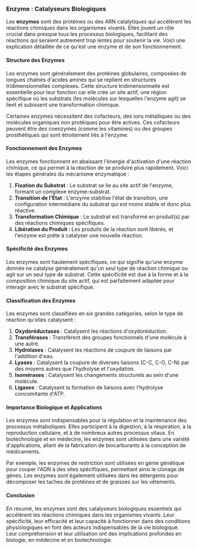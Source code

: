 ### Enzyme : Catalyseurs Biologiques

Les **enzymes** sont des protéines ou des ARN catalytiques qui accélèrent les réactions chimiques dans les organismes vivants. Elles jouent un rôle crucial dans presque tous les processus biologiques, facilitant des réactions qui seraient autrement trop lentes pour soutenir la vie. Voici une explication détaillée de ce qu'est une enzyme et de son fonctionnement.

#### Structure des Enzymes

Les enzymes sont généralement des protéines globulaires, composées de longues chaînes d'acides aminés qui se replient en structures tridimensionnelles complexes. Cette structure tridimensionnelle est essentielle pour leur fonction car elle crée un site actif, une région spécifique où les substrats (les molécules sur lesquelles l'enzyme agit) se lient et subissent une transformation chimique.

Certaines enzymes nécessitent des cofacteurs, des ions métalliques ou des molécules organiques non protéiques pour être actives. Ces cofacteurs peuvent être des coenzymes (comme les vitamines) ou des groupes prosthétiques qui sont étroitement liés à l'enzyme.

#### Fonctionnement des Enzymes

Les enzymes fonctionnent en abaissant l'énergie d'activation d'une réaction chimique, ce qui permet à la réaction de se produire plus rapidement. Voici les étapes générales du mécanisme enzymatique :

1. **Fixation du Substrat** : Le substrat se lie au site actif de l'enzyme, formant un complexe enzyme-substrat.
2. **Transition de l'État** : L'enzyme stabilise l'état de transition, une configuration intermédiaire du substrat qui est moins stable et donc plus réactive.
3. **Transformation Chimique** : Le substrat est transformé en produit(s) par des réactions chimiques spécifiques.
4. **Libération du Produit** : Les produits de la réaction sont libérés, et l'enzyme est prête à catalyser une nouvelle réaction.

#### Spécificité des Enzymes

Les enzymes sont hautement spécifiques, ce qui signifie qu'une enzyme donnée ne catalyse généralement qu'un seul type de réaction chimique ou agit sur un seul type de substrat. Cette spécificité est due à la forme et à la composition chimique du site actif, qui est parfaitement adaptée pour interagir avec le substrat spécifique.

#### Classification des Enzymes

Les enzymes sont classifiées en six grandes catégories, selon le type de réaction qu'elles catalysent :

1. **Oxydoréductases** : Catalysent les réactions d'oxydoréduction.
2. **Transférases** : Transfèrent des groupes fonctionnels d'une molécule à une autre.
3. **Hydrolases** : Catalysent les réactions de coupure de liaisons par l'addition d'eau.
4. **Lyases** : Catalysent la coupure de diverses liaisons (C-C, C-O, C-N) par des moyens autres que l'hydrolyse et l'oxydation.
5. **Isomérases** : Catalysent les changements structurels au sein d'une molécule.
6. **Ligases** : Catalysent la formation de liaisons avec l'hydrolyse concomitante d'ATP.

#### Importance Biologique et Applications

Les enzymes sont indispensables pour la régulation et la maintenance des processus métaboliques. Elles participent à la digestion, à la respiration, à la reproduction cellulaire, et à de nombreux autres processus vitaux. En biotechnologie et en médecine, les enzymes sont utilisées dans une variété d'applications, allant de la fabrication de biocarburants à la conception de médicaments.

Par exemple, les enzymes de restriction sont utilisées en génie génétique pour couper l'ADN à des sites spécifiques, permettant ainsi le clonage de gènes. Les enzymes sont également utilisées dans les détergents pour décomposer les taches de protéines et de graisses sur les vêtements.

#### Conclusion

En résumé, les enzymes sont des catalyseurs biologiques essentiels qui accélèrent les réactions chimiques dans les organismes vivants. Leur spécificité, leur efficacité et leur capacité à fonctionner dans des conditions physiologiques en font des acteurs indispensables de la vie biologique. Leur compréhension et leur utilisation ont des implications profondes en biologie, en médecine et en biotechnologie.